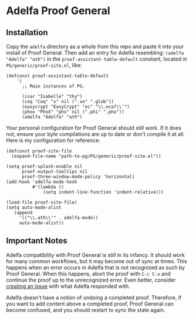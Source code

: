 # Adelfa Proof General

## Installation

Copy the `adelfa` directory as a whole from this repo and paste it into your
install of Proof General. Then add an entry for Adelfa resembling: `(adelfa
"Adelfa" "ath")` in the `proof-assistant-table-default` constant, located in
`PG/generic/proof-site.el`, like:

``` emacs-lisp
(defconst proof-assistant-table-default
    '(
      ;; Main instances of PG.

      (isar "Isabelle" "thy")
      (coq "Coq" "v" nil (".vo" ".glob"))
      (easycrypt "EasyCrypt" "ec" "\\.eca?\\'")
      (phox "PhoX" "phx" nil (".phi" ".pho"))
      (adelfa "Adelfa" "ath")
```

Your personal configuration for Proof General should still work. If it does
not, ensure your byte compilations are up to date or don't compile it at all.
Here is my configuration for reference:

``` emacs-lisp
(defconst proof-site-file
  (expand-file-name "path-to-pg/PG/generic/proof-site.el"))

(setq proof-splash-enable nil
      proof-output-tooltips nil
      proof-three-window-mode-policy 'horizontal)
(add-hook 'adelfa-mode-hook
          #'(lambda ()
              (setq indent-line-function 'indent-relative)))

(load-file proof-site-file)
(setq auto-mode-alist
   (append
     '(("\\.ath\\'" . adelfa-mode))
     auto-mode-alist))
```

## Important Notes

Adelfa compatibility with Proof General is still in its infancy. It should work
for many common workflows, but it may become out of sync at times. This happens
when an error occurs in Adelfa that is not recognized as such by Proof General.
When this happens, abort the proof with `C-c C-x` and continue the proof up to
the unrecognized error. Even better, consider [creating an
issue](https://github.com/CJohnson19/PG/issues/new) with what Adelfa responded
with.

Adelfa doesn't have a notion of undoing a completed proof. Therefore, if you
want to add content above a completed proof, Proof General can become confused,
and you should restart to sync the state again.
